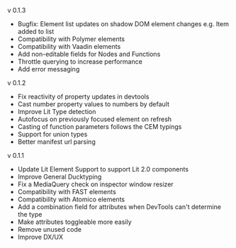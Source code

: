 v 0.1.3

- Bugfix: Element list updates on shadow DOM element changes e.g. Item added to list
- Compatibility with Polymer elements
- Compatibility with Vaadin elements
- Add non-editable fields for Nodes and Functions
- Throttle querying to increase performance
- Add error messaging

v 0.1.2

- Fix reactivity of property updates in devtools
- Cast number property values to numbers by default
- Improve Lit Type detection
- Autofocus on previously focused element on refresh 
- Casting of function parameters follows the CEM typings
- Support for union types
- Better manifest url parsing

v 0.1.1

- Update Lit Element Support to support Lit 2.0 components
- Improve General Ducktyping
- Fix a MediaQuery check on inspector window resizer
- Compatibility with FAST elements
- Compatibility with Atomico elements
- Add a combination field for attributes when DevTools can't determine the type
- Make attributes toggleable more easily
- Remove unused code
- Improve DX/UX
